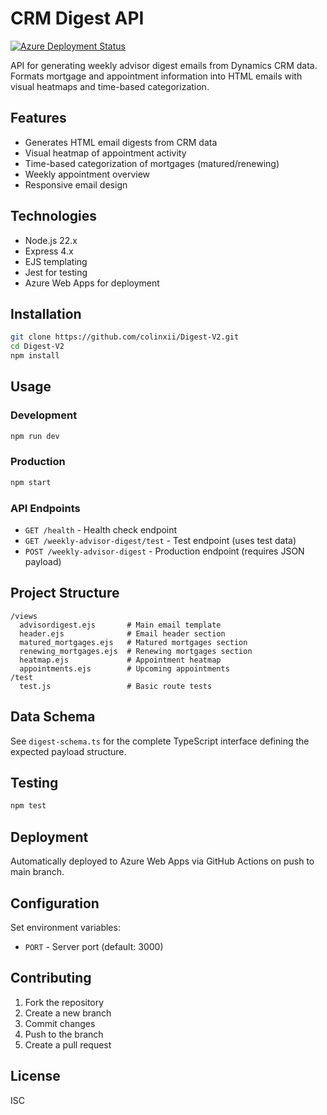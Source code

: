 # CRM Digest API

[![Azure Deployment Status](https://github.com/colinxii/Digest-V2/actions/workflows/azure-webapps-node.yml/badge.svg)](https://github.com/colinxii/Digest-V2/actions)

API for generating weekly advisor digest emails from Dynamics CRM data. Formats mortgage and appointment information into HTML emails with visual heatmaps and time-based categorization.

## Features

- Generates HTML email digests from CRM data
- Visual heatmap of appointment activity
- Time-based categorization of mortgages (matured/renewing)
- Weekly appointment overview
- Responsive email design

## Technologies

- Node.js 22.x
- Express 4.x
- EJS templating
- Jest for testing
- Azure Web Apps for deployment

## Installation

```bash
git clone https://github.com/colinxii/Digest-V2.git
cd Digest-V2
npm install
```

## Usage

### Development
```bash
npm run dev
```

### Production
```bash
npm start
```

### API Endpoints

- `GET /health` - Health check endpoint
- `GET /weekly-advisor-digest/test` - Test endpoint (uses test data)
- `POST /weekly-advisor-digest` - Production endpoint (requires JSON payload)

## Project Structure

```
/views
  advisordigest.ejs       # Main email template
  header.ejs              # Email header section
  matured_mortgages.ejs   # Matured mortgages section  
  renewing_mortgages.ejs  # Renewing mortgages section
  heatmap.ejs             # Appointment heatmap
  appointments.ejs        # Upcoming appointments
/test
  test.js                 # Basic route tests
```

## Data Schema

See `digest-schema.ts` for the complete TypeScript interface defining the expected payload structure.

## Testing

```bash
npm test
```

## Deployment

Automatically deployed to Azure Web Apps via GitHub Actions on push to main branch.

## Configuration

Set environment variables:
- `PORT` - Server port (default: 3000)

## Contributing

1. Fork the repository
2. Create a new branch
3. Commit changes
4. Push to the branch
5. Create a pull request

## License

ISC
